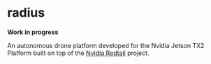 # radius 
**Work in progress**

An autonomous drone platform developed for the Nvidia Jetson TX2 Platform built on top of the [Nvidia Redtail](https://github.com/NVIDIA-AI-IOT/redtail) project.

